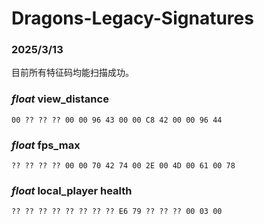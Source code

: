 # Dragons-Legacy-Signatures

### 2025/3/13

目前所有特征码均能扫描成功。

### *float* view_distance
`00 ?? ?? ?? 00 00 96 43 00 00 C8 42 00 00 96 44`

### *float* fps_max
`?? ?? ?? ?? 00 00 70 42 74 00 2E 00 4D 00 61 00 78`

### *float* local_player health
`?? ?? ?? ?? ?? ?? ?? ?? E6 79 ?? ?? ?? 00 03 00`
